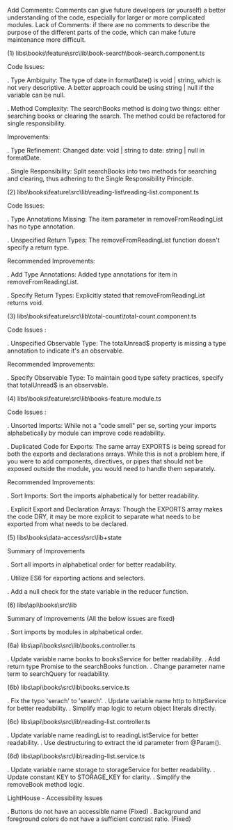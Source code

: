 Add Comments: Comments can give future developers (or yourself) a better understanding of the code, especially for larger or more complicated modules.
Lack of Comments: if there are no comments to describe the purpose of the different parts of the code, which can make future maintenance more difficult.

(1) libs\books\feature\src\lib\book-search\book-search.component.ts

Code Issues:

. Type Ambiguity: The type of date in formatDate() is void | string, which is not very descriptive. A better approach could be using string | null if the variable can be null.

. Method Complexity: The searchBooks method is doing two things: either searching books or clearing the search. The method could be refactored for single responsibility.

Improvements:

. Type Refinement: Changed date: void | string to date: string | null in formatDate.

. Single Responsibility: Split searchBooks into two methods for searching and clearing, thus adhering to the Single Responsibility Principle.

(2) libs\books\feature\src\lib\reading-list\reading-list.component.ts

Code Issues:

. Type Annotations Missing: The item parameter in removeFromReadingList has no type annotation.

. Unspecified Return Types: The removeFromReadingList function doesn't specify a return type.

Recommended Improvements:

. Add Type Annotations: Added type annotations for item in removeFromReadingList.

. Specify Return Types: Explicitly stated that removeFromReadingList returns void.

(3) libs\books\feature\src\lib\total-count\total-count.component.ts

Code Issues :

. Unspecified Observable Type: The totalUnread\$ property is missing a type annotation to indicate it's an observable.

Recommended Improvements:

. Specify Observable Type: To maintain good type safety practices, specify that totalUnread\$ is an observable.

(4) libs\books\feature\src\lib\books-feature.module.ts

Code Issues :

. Unsorted Imports: While not a "code smell" per se, sorting your imports alphabetically by module can improve code readability.

. Duplicated Code for Exports: The same array EXPORTS is being spread for both the exports and declarations arrays. While this is not a problem here, if you were to add components, directives, or pipes that should not be exposed outside the module, you would need to handle them separately.

Recommended Improvements:

. Sort Imports: Sort the imports alphabetically for better readability.

. Explicit Export and Declaration Arrays: Though the EXPORTS array makes the code DRY, it may be more explicit to separate what needs to be exported from what needs to be declared.

(5) libs\books\data-access\src\lib\+state

Summary of Improvements

. Sort all imports in alphabetical order for better readability.

. Utilize ES6 for exporting actions and selectors.

. Add a null check for the state variable in the reducer function.

(6) libs\api\books\src\lib

Summary of Improvements (All the below issues are fixed)

. Sort imports by modules in alphabetical order.

(6a) libs\api\books\src\lib\books.controller.ts

. Update variable name books to booksService for better readability.
. Add return type Promise<any> to the searchBooks function.
. Change parameter name term to searchQuery for readability.

(6b) libs\api\books\src\lib\books.service.ts

. Fix the typo 'serach' to 'search'.
. Update variable name http to httpService for better readability.
. Simplify map logic to return object literals directly.

(6c) libs\api\books\src\lib\reading-list.controller.ts

. Update variable name readingList to readingListService for better readability.
. Use destructuring to extract the id parameter from @Param().

(6d) libs\api\books\src\lib\reading-list.service.ts

. Update variable name storage to storageService for better readability.
. Update constant KEY to STORAGE_KEY for clarity.
. Simplify the removeBook method logic.

LightHouse - Accessibility Issues

. Buttons do not have an accessible name (Fixed)
. Background and foreground colors do not have a sufficient contrast ratio. (Fixed)